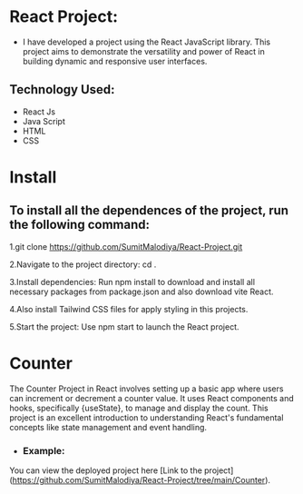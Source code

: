 # React Project:

 - I have developed a project using the React JavaScript library. This project aims to demonstrate the versatility and power of React in building dynamic and responsive user interfaces.

## Technology Used:
 - React Js
 - Java Script
 - HTML
 - CSS

# Install

## To install all the dependences of the project, run the following command:

1.git clone https://github.com/SumitMalodiya/React-Project.git

2.Navigate to the project directory: cd <project-directory>.

3.Install dependencies: Run npm install to download and install all necessary packages from package.json and also download vite React.

4.Also install Tailwind CSS files for apply styling in this projects.

5.Start the project: Use npm start to launch the React project.


# Counter
       
The Counter Project in React involves setting up a basic app where users can increment or decrement a counter value. It uses React components and hooks,            specifically {useState}, to manage and display the count. This project is an excellent introduction to understanding React's fundamental concepts like state        management and event handling.


-   ### Example:
You can view the deployed project here [Link to the project] (https://github.com/SumitMalodiya/React-Project/tree/main/Counter).
